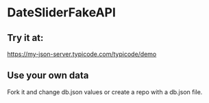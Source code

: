 # DateSliderFakeAPI

## Try it at: 
https://my-json-server.typicode.com/typicode/demo

## Use your own data
Fork it and change db.json values or create a repo with a db.json file.
